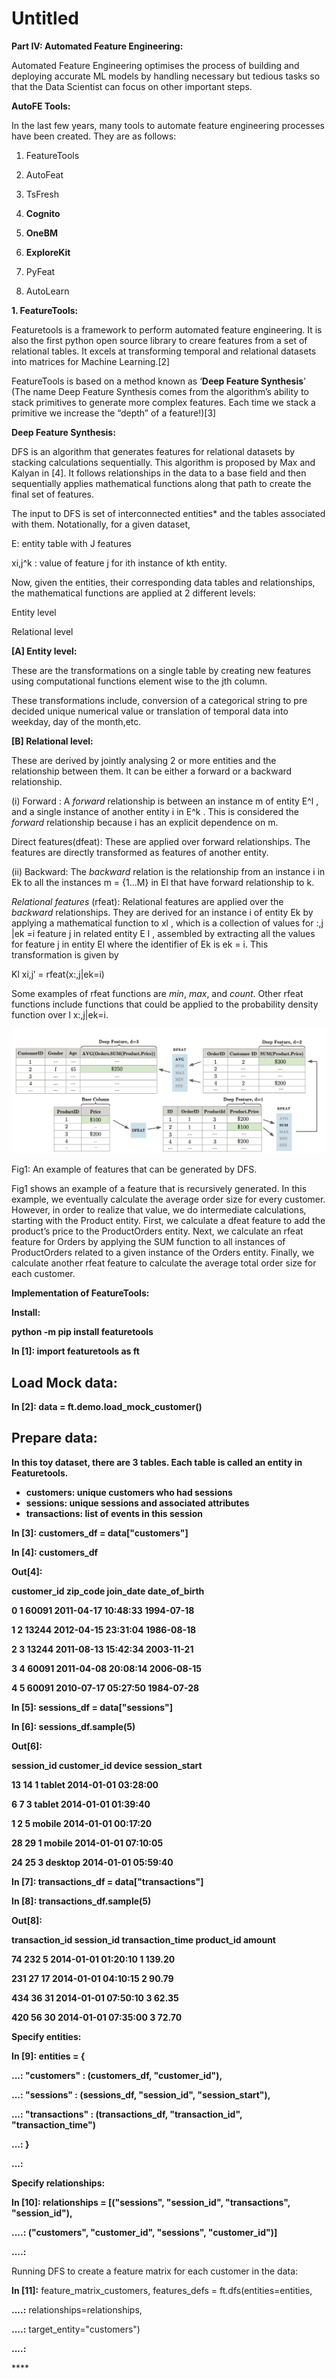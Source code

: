 # Untitled

**Part IV: Automated Feature Engineering:**

Automated Feature Engineering optimises the process of building and deploying accurate ML models by handling necessary but tedious tasks so that the Data Scientist can focus on other important steps.

**AutoFE Tools:**

In the last few years, many tools to automate feature engineering processes have been created. They are as follows:

1. FeatureTools

2. AutoFeat

3. TsFresh

4. **Cognito**

5. **OneBM**

6. **ExploreKit**

7. PyFeat

8. AutoLearn

**1. FeatureTools:**

Featuretools is a framework to perform automated feature engineering. It is also the first python open source library to creare features from a set of relational tables. It excels at transforming temporal and relational datasets into matrices for Machine Learning.\[2\]

FeatureTools is based on a method known as ‘**Deep Feature Synthesis**’ \(The name Deep Feature Synthesis comes from the algorithm’s ability to stack primitives to generate more complex features. Each time we stack a primitive we increase the “depth” of a feature!\)\[3\]

**Deep Feature Synthesis:**

DFS is an algorithm that generates features for relational datasets by stacking calculations sequentially. This algorithm is proposed by Max and Kalyan in \[4\]. It follows relationships in the data to a base field and then sequentially applies mathematical functions along that path to create the final set of features.

The input to DFS is set of interconnected entities\* and the tables associated with them. Notationally, for a given dataset,

E: entity table with J features

xi,j^k : value of feature j for ith instance of kth entity.

Now, given the entities, their corresponding data tables and relationships, the mathematical functions are applied at 2 different levels:

Entity level

Relational level

**\[A\] Entity level:**

 These are the transformations on a single table by creating new features using computational functions element wise to the jth column.

These transformations include, conversion of a categorical string to pre decided unique numerical value or translation of temporal data into weekday, day of the month,etc.

**\[B\] Relational level:**

 These are derived by jointly analysing 2 or more entities and the relationship between them. It can be either a forward or a backward relationship.

 \(i\) Forward : A _forward_ relationship is between an instance m of entity E^l , and a single instance of another entity i in E^k . This is considered the _forward_ relationship because i has an explicit dependence on m.

 Direct features\(dfeat\): These are applied over forward relationships. The features are directly transformed as features of another entity.

 \(ii\) Backward: The _backward_ relation is the relationship from an instance i in Ek to all the instances m = {1...M} in El that have forward relationship to k.

_Relational features_ \(rfeat\): Relational features are applied over the _backward_ relationships. They are derived for an instance i of entity Ek by applying a mathematical function to xl , which is a collection of values for :,j \|ek =i feature j in related entity E l , assembled by extracting all the values for feature j in entity El where the identifier of Ek is ek = i. This transformation is given by

Kl xi,j′ = rfeat\(x:,j\|ek=i\)

Some examples of rfeat functions are _min_, _max_, and _count_. Other rfeat functions include functions that could be applied to the probability density function over l x:,j\|ek=i.

![](.gitbook/assets/4.png)

Fig1: An example of features that can be generated by DFS.

Fig1 shows an example of a feature that is recursively generated. In this example, we eventually calculate the average order size for every customer. However, in order to realize that value, we do intermediate calculations, starting with the Product entity. First, we calculate a dfeat feature to add the product’s price to the ProductOrders entity. Next, we calculate an rfeat feature for Orders by applying the SUM function to all instances of ProductOrders related to a given instance of the Orders entity. Finally, we calculate another rfeat feature to calculate the average total order size for each customer.

**Implementation of FeatureTools:**

**Install:**

**python -m pip install featuretools**

**In \[1\]: import featuretools as ft**

## **Load Mock data:**

**In \[2\]: data = ft.demo.load\_mock\_customer\(\)**

## **Prepare data:**

**In this toy dataset, there are 3 tables. Each table is called an entity in Featuretools.**

* **customers: unique customers who had sessions**
* **sessions: unique sessions and associated attributes**
* **transactions: list of events in this session**

**In \[3\]: customers\_df = data\["customers"\]**

**In \[4\]: customers\_df**

**Out\[4\]:**

 **customer\_id zip\_code join\_date date\_of\_birth**

**0 1 60091 2011-04-17 10:48:33 1994-07-18**

**1 2 13244 2012-04-15 23:31:04 1986-08-18**

**2 3 13244 2011-08-13 15:42:34 2003-11-21**

**3 4 60091 2011-04-08 20:08:14 2006-08-15**

**4 5 60091 2010-07-17 05:27:50 1984-07-28**

**In \[5\]: sessions\_df = data\["sessions"\]**

**In \[6\]: sessions\_df.sample\(5\)**

**Out\[6\]:**

 **session\_id customer\_id device session\_start**

**13 14 1 tablet 2014-01-01 03:28:00**

**6 7 3 tablet 2014-01-01 01:39:40**

**1 2 5 mobile 2014-01-01 00:17:20**

**28 29 1 mobile 2014-01-01 07:10:05**

**24 25 3 desktop 2014-01-01 05:59:40**

**In \[7\]: transactions\_df = data\["transactions"\]**

**In \[8\]: transactions\_df.sample\(5\)**

**Out\[8\]:**

 **transaction\_id session\_id transaction\_time product\_id amount**

**74 232 5 2014-01-01 01:20:10 1 139.20**

**231 27 17 2014-01-01 04:10:15 2 90.79**

**434 36 31 2014-01-01 07:50:10 3 62.35**

**420 56 30 2014-01-01 07:35:00 3 72.70**

**Specify entities:**

**In \[9\]: entities = {**

 **...: "customers" : \(customers\_df, "customer\_id"\),**

 **...: "sessions" : \(sessions\_df, "session\_id", "session\_start"\),**

 **...: "transactions" : \(transactions\_df, "transaction\_id", "transaction\_time"\)**

 **...: }**

 **...:**

**Specify relationships:**

**In \[10\]: relationships = \[\("sessions", "session\_id", "transactions", "session\_id"\),**

 **....: \("customers", "customer\_id", "sessions", "customer\_id"\)\]**

 **....:**

Running DFS to create a feature matrix for each customer in the data:

**In \[11\]:** feature\_matrix\_customers, features\_defs = ft.dfs\(entities=entities,

 **....:** relationships=relationships,

 **....:** target\_entity="customers"\)

 **....:**

\*\*\*\*

